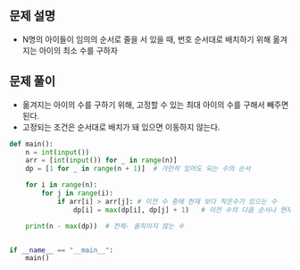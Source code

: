 ## 문제 설명
- N명의 아이들이 임의의 순서로 줄을 서 있을 때, 번호 순서대로 배치하기 위해 옮겨지는 아이의 최소 수를 구하자

## 문제 풀이
- 옮겨지는 아이의 수를 구하기 위해, 고정할 수 있는 최대 아이의 수를 구해서 빼주면 된다.
- 고정되는 조건은 순서대로 배치가 돼 있으면 이동하지 않는다.


``` python
def main():
    n = int(input())
    arr = [int(input()) for _ in range(n)]
    dp = [1 for _ in range(n + 1)]  # 가만히 있어도 되는 수의 순서

    for i in range(n):
        for j in range(i):
            if arr[i] > arr[j]: # 이전 수 중에 현재 보다 작은수가 있으는 수
                dp[i] = max(dp[i], dp[j] + 1)   # 이전 수의 다음 순서나 현재 수 중에 더 큰수

    print(n - max(dp))  # 전체- 움직이지 않는 수


if __name__ == "__main__":
    main()

```